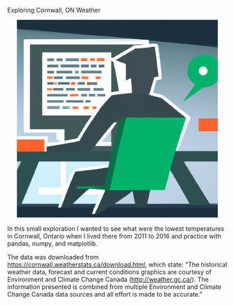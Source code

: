 Exploring Cornwall, ON Weather
<p align='center'>
<img src='image/img.png' width='460'/>
</p>

In this small exploration I wanted to see what were the lowest temperatures in Cornwall, Ontario when I lived there from 2011 to 2016 and practice with pandas, numpy, and matplotlib. 

The data was downloaded from https://cornwall.weatherstats.ca/download.html, which state: "The historical weather data, forecast and current conditions graphics are courtesy of Environment and Climate Change Canada (http://weather.gc.ca/). The information presented is combined from multiple Environment and Climate Change Canada data sources and all effort is made to be accurate."